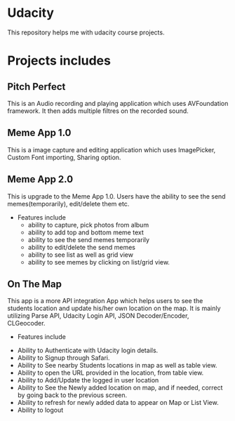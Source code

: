 # Udacity
This repository helps me with udacity course projects.

# Projects includes
## Pitch Perfect
This is an Audio recording and playing application which uses AVFoundation framework. It then adds multiple filtres on the recorded sound. 

## Meme App 1.0
This is a image capture and editing application which uses ImagePicker, Custom Font importing, Sharing option. 

## Meme App 2.0 
This is upgrade to the Meme App 1.0. Users have the ability to see the send memes(temporarily), edit/delete them etc. 
- Features include
  * ability to capture, pick photos from album
  * ability to add top and bottom meme text
  * ability to see the send memes temporarily
  * ability to edit/delete the send memes
  * ability to see list as well as grid view
  * ability to see memes by clicking on list/grid view.
 
## On The Map
This app is a more API integration App which helps users to see the students location and update his/her own location on the map. It is mainly utilizing Parse API, Udacity Login API, JSON Decoder/Encoder, CLGeocoder. 

- Features include
 * Ability to Authenticate with Udacity login details.
 * Ability to Signup through Safari.
 * Ability to See nearby Students locations in map as well as table view.
 * Ability to open the URL provided in the location, from table view.
 * Ability to Add/Update the logged in user location
 * Ability to See the Newly added location on map, and if needed, correct by going back to the previous screen.
 * Ability to refresh for newly added data to appear on Map or List View.
 * Ability to logout
